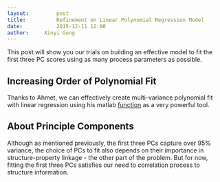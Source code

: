 ```yaml
---
layout:     	post
title:      	Refinement on Linear Polynomial Regression Model
date:       	2015-12-11 12:00
author:     Xinyi Gong
---
```


This post will show you our trials on building an effective model to fit the first three PC scores using as many process parameters as possible.

Increasing Order of Polynomial Fit
-------
Thanks to Ahmet, we can effectively create multi-variance polynomial fit with linear regression using his matlab [function](https://github.com/ahmetcecen/MultiPolyRegress-MatlabCentral) as a very powerful tool. 



About Principle Components
-------
Although as mentioned previously, the first three PCs capture over 95% variance, the choice of PCs to fit also depends on their importance in structure-property linkage - the other part of the problem. But for now, fitting the first three PCs satisfies our need to correlation process to structure information.